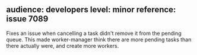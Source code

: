 audience: developers
level: minor
reference: issue 7089
---

Fixes an issue when cancelling a task didn't remove it from the pending queue.
This made worker-manager think there are more pending tasks than there actually were, and create more workers.
